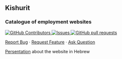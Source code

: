 <p align="left">
 <h2 align="left">Kishurit</h2>
 <h3 align="left">Catalogue of employment websites</h3>
</p>
  <p align="left">
    <a href="https://github.com/romanbr87/Kishurit/graphs/contributors">
      <img alt="GitHub Contributors" src="https://img.shields.io/github/contributors/romanbr87/Kishurit" />
    </a>
    <a href="https://github.com/romanbr87/Kishurit/issues">
      <img alt="Issues" src="https://img.shields.io/github/issues/romanbr87/Kishurit?color=0088ff" />
    </a>
    <a href="https://github.com/romanbr87/Kishurit/pulls">
      <img alt="GitHub pull requests" src="https://img.shields.io/github/issues-pr/romanbr87/Kishurit?color=0088ff" />
    </a>
    <br />
  </p>

  <p align="left">
    <a href="https://github.com/romanbr87/Kishurit/issues/new/choose">Report Bug</a>
    ·
    <a href="https://github.com/romanbr87/Kishurit/issues/new/choose">Request Feature</a>
    ·
    <a href="https://github.com/romanbr87/Kishurit/discussions">Ask Question</a>
  </p>

[Persentation](https://docs.google.com/presentation/d/15i609rrwbGRjuIQSpSu6timNqsv-Xfdo/edit?usp=sharing&ouid=104519556585425713346&rtpof=true&sd=true) about the website in Hebrew
